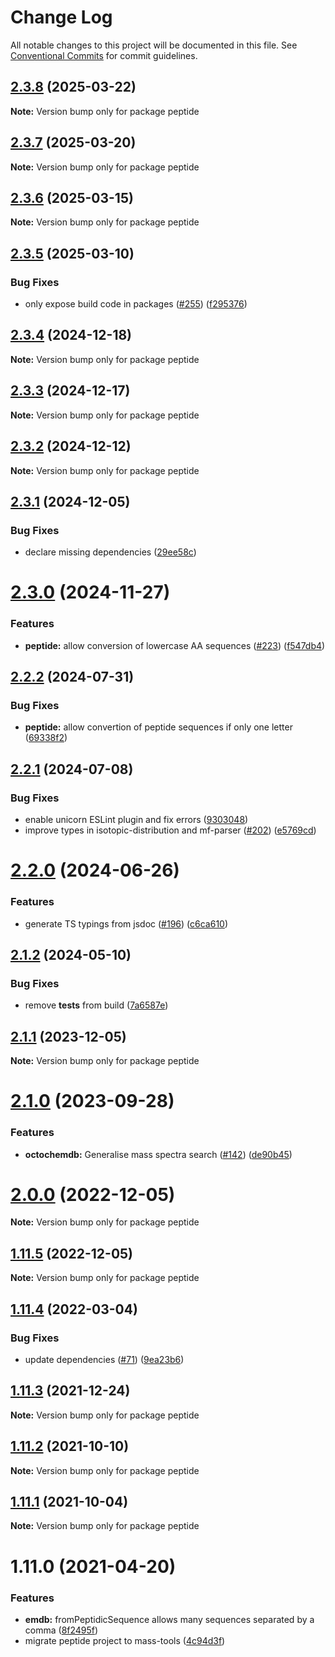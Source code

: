 # Change Log

All notable changes to this project will be documented in this file.
See [Conventional Commits](https://conventionalcommits.org) for commit guidelines.

## [2.3.8](https://github.com/cheminfo/mass-tools/compare/peptide@2.3.7...peptide@2.3.8) (2025-03-22)

**Note:** Version bump only for package peptide





## [2.3.7](https://github.com/cheminfo/mass-tools/compare/peptide@2.3.6...peptide@2.3.7) (2025-03-20)

**Note:** Version bump only for package peptide





## [2.3.6](https://github.com/cheminfo/mass-tools/compare/peptide@2.3.5...peptide@2.3.6) (2025-03-15)

**Note:** Version bump only for package peptide





## [2.3.5](https://github.com/cheminfo/mass-tools/compare/peptide@2.3.4...peptide@2.3.5) (2025-03-10)


### Bug Fixes

* only expose build code in packages ([#255](https://github.com/cheminfo/mass-tools/issues/255)) ([f295376](https://github.com/cheminfo/mass-tools/commit/f2953761ba2e44ebee1d01dbbcf88e3896b2a644))





## [2.3.4](https://github.com/cheminfo/mass-tools/compare/peptide@2.3.3...peptide@2.3.4) (2024-12-18)

**Note:** Version bump only for package peptide





## [2.3.3](https://github.com/cheminfo/mass-tools/compare/peptide@2.3.2...peptide@2.3.3) (2024-12-17)

**Note:** Version bump only for package peptide





## [2.3.2](https://github.com/cheminfo/mass-tools/compare/peptide@2.3.1...peptide@2.3.2) (2024-12-12)

**Note:** Version bump only for package peptide





## [2.3.1](https://github.com/cheminfo/mass-tools/compare/peptide@2.3.0...peptide@2.3.1) (2024-12-05)


### Bug Fixes

* declare missing dependencies ([29ee58c](https://github.com/cheminfo/mass-tools/commit/29ee58cee2e5fd5412d6477a71d56b1d8174dc90))





# [2.3.0](https://github.com/cheminfo/mass-tools/compare/peptide@2.2.2...peptide@2.3.0) (2024-11-27)


### Features

* **peptide:** allow conversion of lowercase AA sequences ([#223](https://github.com/cheminfo/mass-tools/issues/223)) ([f547db4](https://github.com/cheminfo/mass-tools/commit/f547db4bb9fe3c877524dc64fad97d3d1140758c))





## [2.2.2](https://github.com/cheminfo/mass-tools/compare/peptide@2.2.1...peptide@2.2.2) (2024-07-31)


### Bug Fixes

* **peptide:** allow convertion of peptide sequences if only one letter ([69338f2](https://github.com/cheminfo/mass-tools/commit/69338f259474cb9f40a54181801a9172f7e4b915))





## [2.2.1](https://github.com/cheminfo/mass-tools/compare/peptide@2.2.0...peptide@2.2.1) (2024-07-08)


### Bug Fixes

* enable unicorn ESLint plugin and fix errors ([9303048](https://github.com/cheminfo/mass-tools/commit/93030488bbbd5879dc4639a5d0c81c7664a927b8))
* improve types in isotopic-distribution and mf-parser ([#202](https://github.com/cheminfo/mass-tools/issues/202)) ([e5769cd](https://github.com/cheminfo/mass-tools/commit/e5769cd588adb69974abfa60f411bc2dc1887fa6))





# [2.2.0](https://github.com/cheminfo/mass-tools/compare/peptide@2.1.2...peptide@2.2.0) (2024-06-26)


### Features

* generate TS typings from jsdoc ([#196](https://github.com/cheminfo/mass-tools/issues/196)) ([c6ca610](https://github.com/cheminfo/mass-tools/commit/c6ca610976e04d851420f8b65d8220d39f64a83b))





## [2.1.2](https://github.com/cheminfo/mass-tools/compare/peptide@2.1.1...peptide@2.1.2) (2024-05-10)


### Bug Fixes

* remove __tests__ from build ([7a6587e](https://github.com/cheminfo/mass-tools/commit/7a6587e2024a4c15763d751ccbdaa65baa5351e2))





## [2.1.1](https://github.com/cheminfo/mass-tools/compare/peptide@2.1.0...peptide@2.1.1) (2023-12-05)

**Note:** Version bump only for package peptide





# [2.1.0](https://github.com/cheminfo/mass-tools/compare/peptide@2.0.0...peptide@2.1.0) (2023-09-28)


### Features

* **octochemdb:** Generalise mass spectra search  ([#142](https://github.com/cheminfo/mass-tools/issues/142)) ([de90b45](https://github.com/cheminfo/mass-tools/commit/de90b45a97f64ab9af8a2de4ce2a81b6f0c4db62))





# [2.0.0](https://github.com/cheminfo/mass-tools/compare/peptide@1.11.5...peptide@2.0.0) (2022-12-05)

**Note:** Version bump only for package peptide

## [1.11.5](https://github.com/cheminfo/mass-tools/compare/peptide@1.11.4...peptide@1.11.5) (2022-12-05)

**Note:** Version bump only for package peptide

## [1.11.4](https://github.com/cheminfo/mass-tools/compare/peptide@1.11.3...peptide@1.11.4) (2022-03-04)

### Bug Fixes

- update dependencies ([#71](https://github.com/cheminfo/mass-tools/issues/71)) ([9ea23b6](https://github.com/cheminfo/mass-tools/commit/9ea23b6683d32489b26b0f9abda97dc69fffaca3))

## [1.11.3](https://github.com/cheminfo/mass-tools/compare/peptide@1.11.2...peptide@1.11.3) (2021-12-24)

**Note:** Version bump only for package peptide

## [1.11.2](https://github.com/cheminfo/mass-tools/compare/peptide@1.11.1...peptide@1.11.2) (2021-10-10)

**Note:** Version bump only for package peptide

## [1.11.1](https://github.com/cheminfo/mass-tools/compare/peptide@1.11.0...peptide@1.11.1) (2021-10-04)

**Note:** Version bump only for package peptide

# 1.11.0 (2021-04-20)

### Features

- **emdb:** fromPeptidicSequence allows many sequences separated by a comma ([8f2495f](https://github.com/cheminfo/mass-tools/commit/8f2495f384f3efb33e8e8611f5e61dfd805b1a2e))
- migrate peptide project to mass-tools ([4c94d3f](https://github.com/cheminfo/mass-tools/commit/4c94d3f13fbe79a1abd833243cb2a8b6a0bf9a90))
